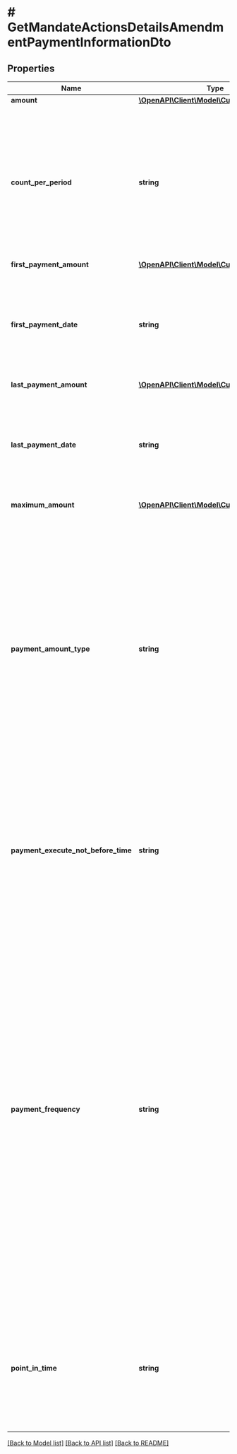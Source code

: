 # # GetMandateActionsDetailsAmendmentPaymentInformationDto

## Properties

Name | Type | Description | Notes
------------ | ------------- | ------------- | -------------
**amount** | [**\OpenAPI\Client\Model\CurrencyAmountDto**](CurrencyAmountDto.md) |  | [optional]
**count_per_period** | **string** | Qualifies the frequency in terms of the number of instructions to be created and processed during the specified period. If this property is set to &#39;0&#39; it means that the count per period has been cleared on the mandate. | [optional]
**first_payment_amount** | [**\OpenAPI\Client\Model\CurrencyAmountDto**](CurrencyAmountDto.md) |  | [optional]
**first_payment_date** | **string** | Date of the first payment predefined in mandate. If this property is set to &#39;1000-01-01&#39; it means that the first payment date has been cleared on the mandate. | [optional]
**last_payment_amount** | [**\OpenAPI\Client\Model\CurrencyAmountDto**](CurrencyAmountDto.md) |  | [optional]
**last_payment_date** | **string** | Date of the last payment predefined in mandate. If this property is set to &#39;1000-01-01&#39; it means that the last payment date has been cleared on the mandate. | [optional]
**maximum_amount** | [**\OpenAPI\Client\Model\CurrencyAmountDto**](CurrencyAmountDto.md) |  | [optional]
**payment_amount_type** | **string** | Identifies the mandate payment arrangement. If this property is set to &#39;ZZZZ&#39; it means that the payment amount type has been cleared on the mandate. * **BALLOON**: Payment amount is fixed with large final payment amount. * **FIXED**: Payment amount is fixed. * **USAGE_BASED**: Payment amount is based on usage. * **VARIABLE**: Payment amount is variable. | [optional]
**payment_execute_not_before_time** | **string** | Indicates that each execution of the mandate payment should not occur before a given time of that execution day. If this property is set to &#39;-&#39; it means that the time has been cleared on the mandate. | [optional]
**payment_frequency** | **string** | Regularity with which instructions are to be created and processed. * **ADHOC**: Event takes place on request or as necessary. * **DAILY**: Event takes place every day. * **FORTNIGHTLY**: Event takes place every two weeks. * **INTRA_DAY**: Event takes place several times a day. * **SEMI_ANNUAL**: Event takes place every six months or two times a year. * **MONTHLY**: Event takes place every month or once a month. * **QUARTERLY**: Event takes place every three months or four times a year. * **WEEKLY**: Event takes place once a week. * **ANNUAL**: Event takes place every year or once a year. | [optional]
**point_in_time** | **string** | Qualifies the frequency in terms of an exact point in time or moment within the specified period. If this property is set to &#39;00&#39; it means that the point in time has been cleared on the mandate. | [optional]

[[Back to Model list]](../../README.md#models) [[Back to API list]](../../README.md#endpoints) [[Back to README]](../../README.md)
